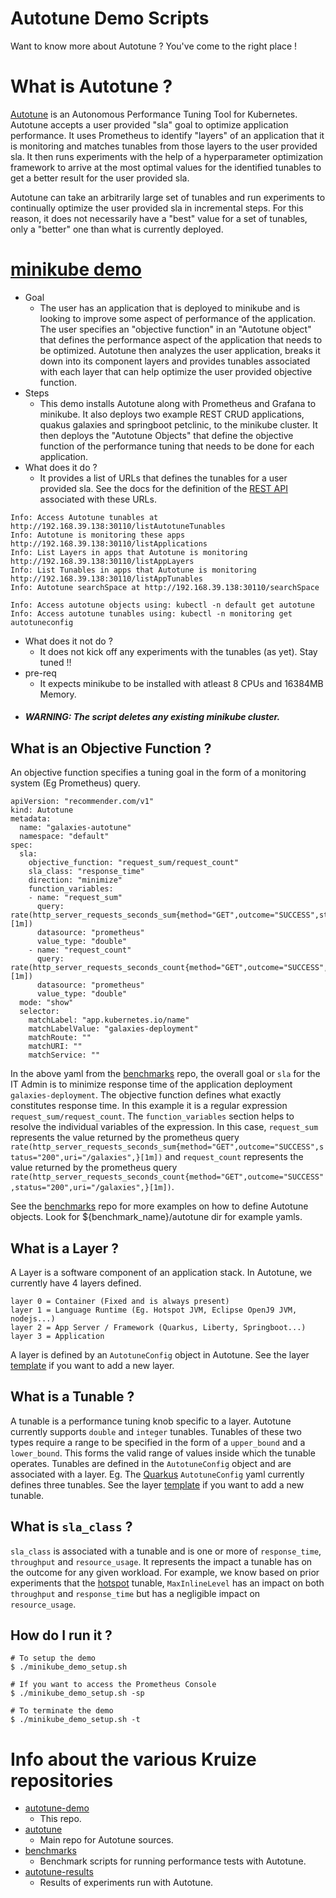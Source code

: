 # Autotune Demo Scripts

Want to know more about Autotune ? You've come to the right place !

# What is Autotune ?

[Autotune](https://github.com/kruize/autotune/blob/master/README.md) is an Autonomous Performance Tuning Tool for Kubernetes. Autotune accepts a user provided "sla" goal to optimize application performance. It uses Prometheus to identify "layers" of an application that it is monitoring and matches tunables from those layers to the user provided sla. It then runs experiments with the help of a hyperparameter optimization framework to arrive at the most optimal values for the identified tunables to get a better result for the user provided sla.

Autotune can take an arbitrarily large set of tunables and run experiments to continually optimize the user provided sla in incremental steps. For this reason, it does not necessarily have a "best" value for a set of tunables, only a "better" one than what is currently deployed.

# [minikube demo](/minikube_demo_setup.sh)
- Goal
  - The user has an application that is deployed to minikube and is looking to improve some aspect of performance of the application. The user specifies an "objective function" in an "Autotune object" that defines the performance aspect of the application that needs to be optimized. Autotune then analyzes the user application, breaks it down into its component layers and provides tunables associated with each layer that can help optimize the user provided objective function.
- Steps
  - This demo installs Autotune along with Prometheus and Grafana to minikube. It also deploys two example REST CRUD applications, quakus galaxies and springboot petclinic, to the minikube cluster. It then deploys the "Autotune Objects" that define the objective function of the performance tuning that needs to be done for each application.
- What does it do ?
  - It provides a list of URLs that defines the tunables for a user provided sla. See the docs for the definition of the [REST API](https://github.com/kruize/autotune/blob/master/design/API.md) associated with these URLs.

```
Info: Access Autotune tunables at http://192.168.39.138:30110/listAutotuneTunables
Info: Autotune is monitoring these apps http://192.168.39.138:30110/listApplications
Info: List Layers in apps that Autotune is monitoring http://192.168.39.138:30110/listAppLayers
Info: List Tunables in apps that Autotune is monitoring http://192.168.39.138:30110/listAppTunables
Info: Autotune searchSpace at http://192.168.39.138:30110/searchSpace

Info: Access autotune objects using: kubectl -n default get autotune
Info: Access autotune tunables using: kubectl -n monitoring get autotuneconfig
```

- What does it not do ?
  - It does not kick off any experiments with the tunables (as yet). Stay tuned !!
- pre-req
  - It expects minikube to be installed with atleast 8 CPUs and 16384MB Memory. 
- ##### WARNING: The script deletes any existing minikube cluster.

## What is an Objective Function ?
An objective function specifies a tuning goal in the form of a monitoring system (Eg Prometheus) query.
```
apiVersion: "recommender.com/v1"
kind: Autotune
metadata:
  name: "galaxies-autotune"
  namespace: "default"
spec:
  sla:
    objective_function: "request_sum/request_count"
    sla_class: "response_time"
    direction: "minimize"
    function_variables:
    - name: "request_sum"
      query: rate(http_server_requests_seconds_sum{method="GET",outcome="SUCCESS",status="200",uri="/galaxies",}[1m])
      datasource: "prometheus"
      value_type: "double"
    - name: "request_count"
      query: rate(http_server_requests_seconds_count{method="GET",outcome="SUCCESS",status="200",uri="/galaxies",}[1m])
      datasource: "prometheus"
      value_type: "double"
  mode: "show"
  selector:
    matchLabel: "app.kubernetes.io/name"
    matchLabelValue: "galaxies-deployment"
    matchRoute: ""
    matchURI: ""
    matchService: ""
```
In the above yaml from the [benchmarks](https://github.com/kruize/benchmarks/blob/master/galaxies/autotune/autotune-http_resp_time.yaml) repo, the overall goal or `sla` for the IT Admin is to minimize response time of the application deployment `galaxies-deployment`. The objective function defines what exactly constitutes response time. In this example it is a regular expression `request_sum/request_count`. The `function_variables` section helps to resolve the individual variables of the expression. In this case, `request_sum` represents the value returned by the prometheus query `rate(http_server_requests_seconds_sum{method="GET",outcome="SUCCESS",status="200",uri="/galaxies",}[1m])` and `request_count` represents the value returned by the prometheus query `rate(http_server_requests_seconds_count{method="GET",outcome="SUCCESS",status="200",uri="/galaxies",}[1m])`.

See the [benchmarks](https://github.com/kruize/benchmarks) repo for more examples on how to define Autotune objects. Look for ${benchmark_name}/autotune dir for example yamls.

## What is a Layer ?

A Layer is a software component of an application stack. In Autotune, we currently have 4 layers defined.
```
layer 0 = Container (Fixed and is always present)
layer 1 = Language Runtime (Eg. Hotspot JVM, Eclipse OpenJ9 JVM, nodejs...)
layer 2 = App Server / Framework (Quarkus, Liberty, Springboot...)
layer 3 = Application
```
A layer is defined by an `AutotuneConfig` object in Autotune. See the layer [template](https://github.com/kruize/autotune/blob/master/manifests/autotune-configs/layer-config.yaml_template) if you want to add a new layer.

## What is a Tunable ?

A tunable is a performance tuning knob specific to a layer. Autotune currently supports `double` and `integer` tunables. Tunables of these two types require a range to be specified in the form of a `upper_bound` and a `lower_bound`. This forms the valid range of values inside which the tunable operates. Tunables are defined in the `AutotuneConfig` object and are associated with a layer. Eg. The [Quarkus](https://github.com/kruize/autotune/blob/master/manifests/autotune-configs/quarkus-micrometer-config.yaml) `AutotuneConfig` yaml currently defines three tunables. See the layer [template](https://github.com/kruize/autotune/blob/master/manifests/autotune-configs/layer-config.yaml_template) if you want to add a new tunable.

## What is `sla_class` ?

`sla_class` is associated with a tunable and is one or more of `response_time`, `throughput` and `resource_usage`. It represents the impact a tunable has on the outcome for any given workload. For example, we know based on prior experiments that the [hotspot](https://github.com/kruize/autotune/blob/master/manifests/autotune-configs/hotspot-micrometer-config.yaml) tunable, `MaxInlineLevel` has an impact on both `throughput` and `response_time` but has a negligible impact on `resource_usage`.

## How do I run it ?

```
# To setup the demo
$ ./minikube_demo_setup.sh

# If you want to access the Prometheus Console
$ ./minikube_demo_setup.sh -sp

# To terminate the demo
$ ./minikube_demo_setup.sh -t
```

# Info about the various Kruize repositories

- [autotune-demo](https://github.com/kruize/autotune-demo)
  - This repo.
- [autotune](https://github.com/kruize/autotune)
  - Main repo for Autotune sources.
- [benchmarks](https://github.com/kruize/benchmarks)
  - Benchmark scripts for running performance tests with Autotune.
- [autotune-results](https://github.com/kruize/autotune-results)
  - Results of experiments run with Autotune.

